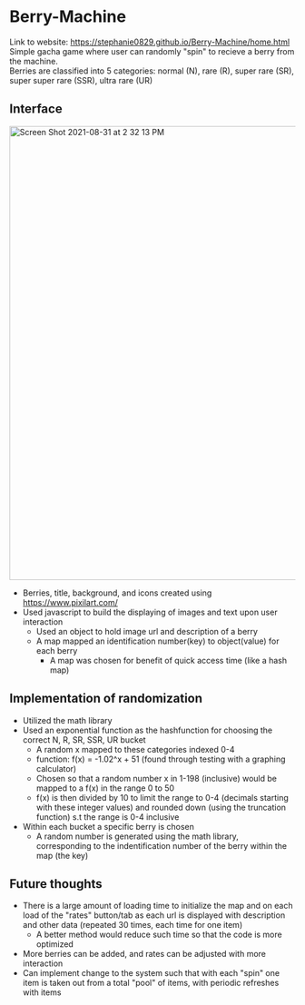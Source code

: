 # Berry-Machine
Link to website: https://stephanie0829.github.io/Berry-Machine/home.html \
Simple gacha game where user can randomly "spin" to recieve a berry from the machine.\
Berries are classified into 5 categories: normal (N), rare (R), super rare (SR), super super rare (SSR), ultra rare (UR)
## Interface
<img width="800" alt="Screen Shot 2021-08-31 at 2 32 13 PM" src="https://user-images.githubusercontent.com/72533858/131557122-441aa9f4-121e-4479-b310-a6144182a735.png">

* Berries, title, background, and icons created using https://www.pixilart.com/
* Used javascript to build the displaying of images and text upon user interaction
  * Used an object to hold image url and description of a berry
  * A map mapped an identification number(key) to object(value) for each berry
    * A map was chosen for benefit of quick access time (like a hash map)
## Implementation of randomization
* Utilized the math library
* Used an exponential function as the hashfunction for choosing the correct N, R, SR, SSR, UR bucket
  * A random x mapped to these categories indexed 0-4
  * function:  f(x) = -1.02^x + 51   (found through testing with a graphing calculator)
  * Chosen so that a random number x in 1-198 (inclusive) would be mapped to a f(x) in the range 0 to 50
  * f(x) is then divided by 10 to limit the range to 0-4 (decimals starting with these integer values) and rounded down (using the truncation function) s.t the range is 0-4 inclusive
* Within each bucket a specific berry is chosen
  * A random number is generated using the math library, corresponding to the indentification number of the berry within the map (the key)
## Future thoughts
* There is a large amount of loading time to initialize the map and on each load of the "rates" button/tab as each url is displayed with description and other data (repeated 30 times, each time for one item)
  * A better method would reduce such time so that the code is more optimized
* More berries can be added, and rates can be adjusted with more interaction
* Can implement change to the system such that with each "spin" one item is taken out from a total "pool" of items, with periodic refreshes with items
